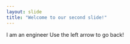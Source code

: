 ```yaml
---
layout: slide
title: "Welcome to our second slide!"
---
```

I am an engineer
Use the left arrow to go back!
